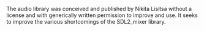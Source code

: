 The audio library was conceived and published by Nikita Lisitsa without a
license and with generically written permission to improve and use. It seeks to
improve the various shortcomings of the SDL2\_mixer library.
